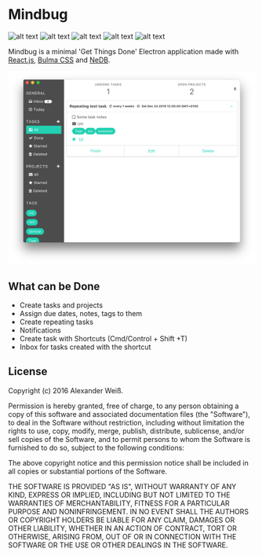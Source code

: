 # Mindbug
![alt text](https://img.shields.io/badge/Version-0.1.3a-yellow.svg "Program version")
![alt text](https://img.shields.io/badge/Electron-1.4.13-green.svg "Electron version")
![alt text](https://img.shields.io/badge/React-15.4.1-green.svg "React version")
![alt text](https://img.shields.io/badge/License-MIT-lightgrey.svg "License")
![alt text](https://img.shields.io/badge/Downloadable-No-red.svg "Downloadable")


Mindbug is a minimal 'Get Things Done' Electron application made with [React.js](https://facebook.github.io/react/), [Bulma CSS](http://bulma.io) and [NeDB](https://github.com/louischatriot/nedb).


![alt text](https://raw.githubusercontent.com/alexanderwe/Mindbug/master/README/current-state.png "Current application window")


## What can be Done
* Create tasks and projects
* Assign due dates, notes, tags to them
* Create repeating tasks
* Notifications
* Create task with Shortcuts (Cmd/Control + Shift +T)
* Inbox for tasks created with the shortcut

## License

Copyright (c) 2016 Alexander Weiß.

Permission is hereby granted, free of charge, to any person obtaining a copy of this software and associated documentation files (the "Software"), to deal in the Software without restriction, including without limitation the rights to use, copy, modify, merge, publish, distribute, sublicense, and/or sell copies of the Software, and to permit persons to whom the Software is furnished to do so, subject to the following conditions:

The above copyright notice and this permission notice shall be included in all copies or substantial portions of the Software.

THE SOFTWARE IS PROVIDED "AS IS", WITHOUT WARRANTY OF ANY KIND, EXPRESS OR IMPLIED, INCLUDING BUT NOT LIMITED TO THE WARRANTIES OF MERCHANTABILITY, FITNESS FOR A PARTICULAR PURPOSE AND NONINFRINGEMENT. IN NO EVENT SHALL THE AUTHORS OR COPYRIGHT HOLDERS BE LIABLE FOR ANY CLAIM, DAMAGES OR OTHER LIABILITY, WHETHER IN AN ACTION OF CONTRACT, TORT OR OTHERWISE, ARISING FROM, OUT OF OR IN CONNECTION WITH THE SOFTWARE OR THE USE OR OTHER DEALINGS IN THE SOFTWARE.
